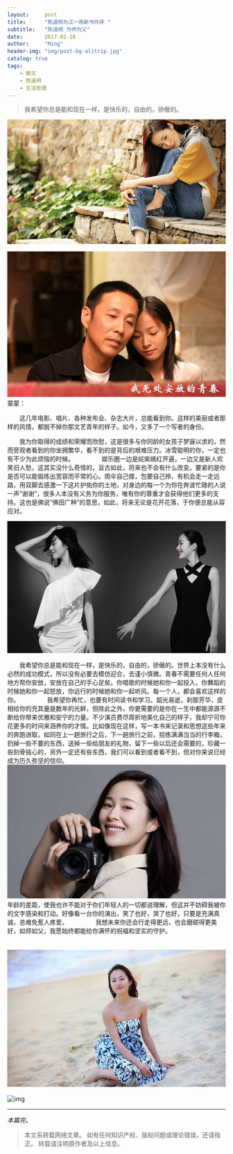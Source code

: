 ```yaml
---
layout:     post
title:      "陈道明为江一燕新书作序 "
subtitle:   "陈道明 为师为父"
date:       2017-02-18
author:     "Ming"
header-img: "img/post-bg-alitrip.jpg"
catalog: true
tags:
    - 散文
    - 陈道明
    - 生活哲理
---
```

> 我希望你总是能和现在一样，是快乐的，自由的，骄傲的。

![img](/img/in-post/20170218/jiangyiyan01.png)

![img](/img/in-post/20170218/jiangyiyan03.png)
　
　
蒙蒙：

　　这几年电影、唱片、各种发布会、杂志大片，总能看到你。这样的美丽或者那样的风情，都脱不掉你那文艺青年的样子。如今，又多了一个写者的身份。

　　我为你取得的成绩和荣耀而欣慰，这是很多与你同龄的女孩子梦寐以求的。然而旁观者看到的你坐拥繁华，看不到的是背后的艰难压力。冰雪聪明的你，一定也有不少为此烦恼的时候。
　　
　　娱乐圈一边是姹紫嫣红开遍，一边又是新人欢笑旧人愁，这其实没什么奇怪的，亘古如此，将来也不会有什么改变。要紧的是你是否可以能锻炼出宽容而平常的心。雨伞自己撑，包要自己拎，有机会走一走远路，用双脚去感激一下这片护佑你的土地，对身边的每一个为你在奔波忙碌的人说一声“谢谢”，很多人本没有义务为你服务，唯有你的尊重才会获得他们更多的支持。这也是佛说“佛田广种”的意思，如此，将来无论是花开花落，于你便总能从容应对。

![img](/img/in-post/20170218/jiangyiyan02.png)

　　我希望你总是能和现在一样，是快乐的，自由的，骄傲的。世界上本没有什么必然的成功模式，所以没有必要去模仿迎合，去谨小慎微。青春不需要任何人任何地方帮你安放，安放在自己的手心足矣。你唱歌的时候她和你一起投入，你舞蹈的时候她和你一起怒放，你远行的时候她和你一起听风。每一个人，都会喜欢这样的你。
　　
　　我希望你再忙，也要有时间读书和学习。韶光易逝，刹那芳华，皮相给你的充其量是数年的光鲜，但除此之外，你更需要的是你在一生中都能源源不断给你带来优雅和安宁的力量。不少演员费尽周折地美化自己的样子，我却宁可你花更多的时间来涵养你的才情。比如像现在这样，写一本书来记录和思想这些年来的奔跑进取，如同在上一趟旅行之后，下一趟旅行之前，拾拣满满当当的行李箱，扔掉一些不要的东西，送掉一些给朋友的礼物，留下一些以后还会需要的，珍藏一些刻骨铭心的，另外一定还有些东西，我们可以看到或者看不到，但对你来说已经成为历久弥坚的信仰。
　　
　　![img](/img/in-post/20170218/jiangyiyan04.png)
　　
　　年龄的差距，使我也许不能对于你们年轻人的一切都说理解，但这并不妨碍我被你的文字感染和打动。好像看一台你的演出，笑了也好，哭了也好，只要是充满真诚，总难免惹人疼爱。
　　
　　我想未来你还会行走得更远，也会磨砺得更美好，如师如父，我愿始终都能给你满怀的祝福和坚实的守护。


　  ![img](/img/in-post/20170218/jiangyiyan05.PNG)

![img](https://timgsa.baidu.com/timg?image&quality=80&size=b10000_10000&sec=1487475176&di=f77b49d83d5e7c1beb2632b5448c1e7c&src=http://img.e0575.com/attachment/Day_111116/173_1151003_62c983c88935f42.jpg)
　

---

*本篇完。*



> 本文系转载网络文章。
> 如有任何知识产权、版权问题或理论错误，还请指正。
> 转载请注明原作者及以上信息。
